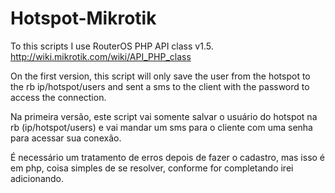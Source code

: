 Hotspot-Mikrotik
================

To this scripts I use RouterOS PHP API class v1.5.
http://wiki.mikrotik.com/wiki/API_PHP_class

On the first version, this script will only save the user from the hotspot to the rb ip/hotspot/users and sent a sms to the client with the password to access the connection.

Na primeira versão, este script vai somente salvar o usuário do hotspot na rb (ip/hotspot/users) e vai mandar um sms para o cliente com uma senha para acessar sua conexão.

É necessário um tratamento de erros depois de fazer o cadastro, mas isso é em php, coisa simples de se resolver, conforme for completando irei adicionando.
